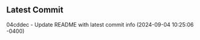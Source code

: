 
## Latest Commit
04cddec - Update README with latest commit info (2024-09-04 10:25:06 -0400) <Yunxi-Zhou>
